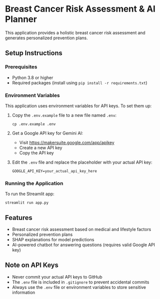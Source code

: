 # Breast Cancer Risk Assessment & AI Planner

This application provides a holistic breast cancer risk assessment and generates personalized prevention plans.

## Setup Instructions

### Prerequisites
- Python 3.8 or higher
- Required packages (install using `pip install -r requirements.txt`)

### Environment Variables
This application uses environment variables for API keys. To set them up:

1. Copy the `.env.example` file to a new file named `.env`:
   ```
   cp .env.example .env
   ```

2. Get a Google API key for Gemini AI:
   - Visit https://makersuite.google.com/app/apikey
   - Create a new API key
   - Copy the API key

3. Edit the `.env` file and replace the placeholder with your actual API key:
   ```
   GOOGLE_API_KEY=your_actual_api_key_here
   ```

### Running the Application
To run the Streamlit app:
```
streamlit run app.py
```

## Features
- Breast cancer risk assessment based on medical and lifestyle factors
- Personalized prevention plans
- SHAP explanations for model predictions
- AI-powered chatbot for answering questions (requires valid Google API key)

## Note on API Keys
- Never commit your actual API keys to GitHub
- The `.env` file is included in `.gitignore` to prevent accidental commits
- Always use the `.env` file or environment variables to store sensitive information